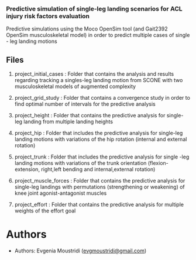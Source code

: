 ### Predictive simulation of single-leg landing scenarios for  ACL injury risk factors evaluation

Predictive simulations using the Moco OpenSim tool (and Gait2392 OpenSim 
musculoskeletal model) in order to predict multiple cases of single - leg 
landing motions

## Files

1. project_initial_cases : Folder that contains the analysis and 
   results regarding tracking a singles-leg landing motion from SCONE with 
   two musculoskeletal models of augmented complexity
   
2. project_grid_study : Folder that contains a convergence study in order to 
   find optimal number of intervals for the predictive analysis

3. project_height : Folder that contains the predictive analysis for 
   single-leg landing from multiple landing heights
   
4. project_hip : Folder that includes the predictive analysis for single-leg 
   landing motions with variations of the hip rotation (internal and 
   external rotation)
   
5. project_trunk : Folder that includes the predictive analysis for single -leg 
   landing motions with variations of the trunk orientation (flexion-extension, 
   right,left bending and internal,external rotation)
   
6. project_muscle_forces : Folder that contains the predictive analysis for 
   single-leg landings with permutations (strengthening or weakening) of  
   knee joint agonist-antagonist muscles 
   
7. project_effort : Folder that contains the predictive analysis for 
   multiple weights of the effort goal
   
# Authors 
- Authors: Evgenia Moustridi (evgmoustridi@gmail.com)



